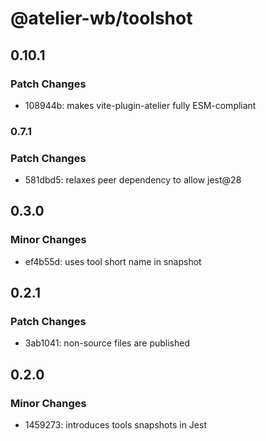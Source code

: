 # @atelier-wb/toolshot

## 0.10.1

### Patch Changes

- 108944b: makes vite-plugin-atelier fully ESM-compliant

### 0.7.1

### Patch Changes

- 581dbd5: relaxes peer dependency to allow jest@28

## 0.3.0

### Minor Changes

- ef4b55d: uses tool short name in snapshot

## 0.2.1

### Patch Changes

- 3ab1041: non-source files are published

## 0.2.0

### Minor Changes

- 1459273: introduces tools snapshots in Jest
